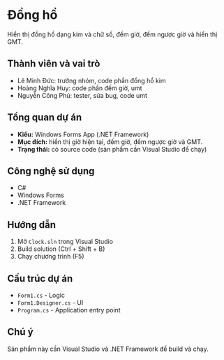 # Đồng hồ

Hiển thị đồng hồ dạng kim và chữ số, đếm giờ, đếm ngược giờ và hiển thị GMT.

## Thành viên và vai trò
- Lê Minh Đức: trưởng nhóm, code phần đồng hồ kim
- Hoàng Nghĩa Huy: code phần đếm giờ, umt
- Nguyễn Công Phú: tester, sửa bug, code umt

## Tổng quan dự án
- **Kiểu:** Windows Forms App (.NET Framework)
- **Mục đích:** hiển thị giờ hiện tại, đếm giờ, đếm ngược giờ và GMT.
- **Trạng thái:** có source code (sản phẩm cần Visual Studio để chạy)

## Công nghệ sử dụng
- C#
- Windows Forms
- .NET Framework

## Hướng dẫn
1. Mở `Clock.sln` trong Visual Studio
2. Build solution (Ctrl + Shift + B)
3. Chạy chương trình (F5)

## Cấu trúc dự án
- `Form1.cs` - Logic
- `Form1.Designer.cs` - UI
- `Program.cs` - Application entry point

## Chú ý
Sản phẩm này cần Visual Studio và .NET Framework để build và chạy.
